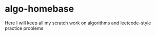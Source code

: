 # algo-homebase
Here I will keep all my scratch work on algorithms and leetcode-style practice problems
